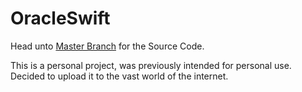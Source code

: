 # OracleSwift
Head unto [Master Branch](https://github.com/3zpnix/OracleSwift/tree/master) for the Source Code. 

This is a personal project, was previously intended for personal use. <br>
Decided to upload it to the vast world of the internet. 
